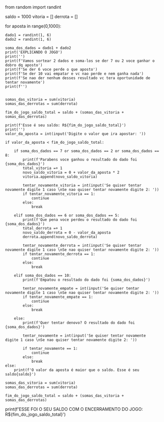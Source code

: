 from random import randint

saldo = 1000
vitoria = []
derrota = []

for aposta in range(0,1000):

    dado1 = randint(1, 6)
    dado2 = randint(1, 6)

    soma_dos_dados = dado1 + dado2
    print('EXPLICANDO O JOGO')
    print('')
    print(f'Vamos sortear 2 dados e soma-los se der 7 ou 2 voce ganhar o dobro dq aposto')
    print(f'Se der 6 voce perde o que aposto')
    print(f'Se der 10 vai empatar e vc nao perde e nem ganha nada')
    print(f'Se nao der nenhum desses resultado vc tera oportunidade de tentar novamente')
    print(f'')
    

    somas_das_vitoria = sum(vitoria)
    somas_das_derrotas = sum(derrota)

    fim_do_jogo_saldo_total = saldo + (somas_das_vitoria + somas_das_derrotas)

    print(f'Esse é seu saldo: R${fim_do_jogo_saldo_total}')
    print('')
    valor_da_aposta = int(input('Digite o valor que ira apostar: '))

    if valor_da_aposta < fim_do_jogo_saldo_total:

        if soma_dos_dados == 7 or soma_dos_dados == 2 or soma_dos_dados == 8:
            print(f'Parabens voce ganhou o resultado do dado foi {soma_dos_dados}')
            total_vitoria =+ 1
            novo_saldo_vitoria = 0 + valor_da_aposta * 2
            vitoria.append(novo_saldo_vitoria)

            tentar_novamente_vitoria = int(input('Se quiser tentar novamente digite 1 caso \nSe nao quiser tentar novamente digite 2: '))
            if tentar_novamente_vitoria == 1:
                continue
            else:
                break

        elif soma_dos_dados == 6 or soma_dos_dados == 5:
            print(f'Que pena voce perdeu o resultado do dado foi {soma_dos_dados}')
            total_derrota =+ 1
            novo_saldo_derrota = 0 - valor_da_aposta  
            derrota.append(novo_saldo_derrota)

            tentar_novamente_derrota = int(input('Se quiser tentar novamente digite 1 caso \nSe nao quiser tentar novamente digite 2: '))
            if tentar_novamente_derrota == 1:
                continue
            else:
                break

        elif soma_dos_dados == 10:
            print(f'Empatou o resultado do dado foi {soma_dos_dados}') 

            tentar_novamente_empate = int(input('Se quiser tentar novamente digite 1 caso \nSe nao quiser tentar novamente digite 2: '))
            if tentar_novamente_empate == 1:
                continue
            else:
                break

        else:
            print(f'Quer tentar denovo? O resultado do dado foi {soma_dos_dados}')

            tentar_novamente = int(input('Se quiser tentar novamente digite 1 caso \nSe nao quiser tentar novamente digite 2: '))

            if tentar_novamente == 1:
                continue
            else:
                break
    else:
        print(f'O valor da aposta é maior que o saldo. Esse é seu saldo{saldo}')

    somas_das_vitoria = sum(vitoria)
    somas_das_derrotas = sum(derrota)

    fim_do_jogo_saldo_total = saldo + (somas_das_vitoria + somas_das_derrotas)

print(f'ESSE FOI O SEU SALDO COM O ENCERRAMENTO DO JOGO: R${fim_do_jogo_saldo_total}')
